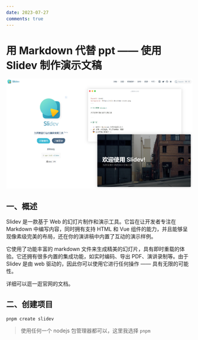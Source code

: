 ```yaml
---
date: 2023-07-27
comments: true
---
```


# 用 Markdown 代替 ppt —— 使用 Slidev 制作演示文稿

![image-20230701134009108](./assets/image-20230701134009108.png)

## 一、概述

Slidev 是一款基于 Web 的幻灯片制作和演示工具。它旨在让开发者专注在 Markdown 中编写内容，同时拥有支持 HTML 和 Vue 组件的能力，并且能够呈现像素级完美的布局，还在你的演讲稿中内置了互动的演示样例。

它使用了功能丰富的 markdown 文件来生成精美的幻灯片，具有即时重载的体验。它还拥有很多内置的集成功能，如实时编码、导出 PDF、演讲录制等。由于 Slidev 是由 web 驱动的，因此你可以使用它进行任何操作 —— 具有无限的可能性。

<!-- more -->

详细可以逛一逛官网的文档。

## 二、创建项目

```shell
pnpm create slidev
```

> 使用任何一个 nodejs 包管理器都可以，这里我选择 `pnpm`

